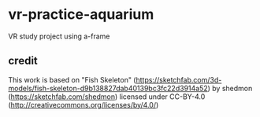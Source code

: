 # vr-practice-aquarium
VR study project using a-frame

## credit
This work is based on "Fish Skeleton" (https://sketchfab.com/3d-models/fish-skeleton-d9b138827dab40139bc3fc22d3914a52) by shedmon (https://sketchfab.com/shedmon) licensed under CC-BY-4.0 (http://creativecommons.org/licenses/by/4.0/)
